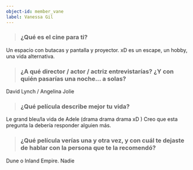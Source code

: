 ```yaml
---
object-id: member_vane
label: Vanessa Gil
---
```


> ### ¿Qué es el cine para ti?

Un espacio con butacas y pantalla y proyector. xD es un escape, un hobby, una vida alternativa.

> ### ¿A qué director / actor / actriz entrevistarías? ¿Y con quién pasarías una noche... a solas?

David Lynch / Angelina Jolie

> ### ¿Qué película describe mejor tu vida?

Le grand bleu/la vida de Adele (drama drama drama xD ) Creo que esta pregunta la debería responder alguien más.

> ### ¿Qué película verías una y otra vez, y con cuál te dejaste de hablar con la persona que te la recomendó?

Dune o Inland Empire.  Nadie
